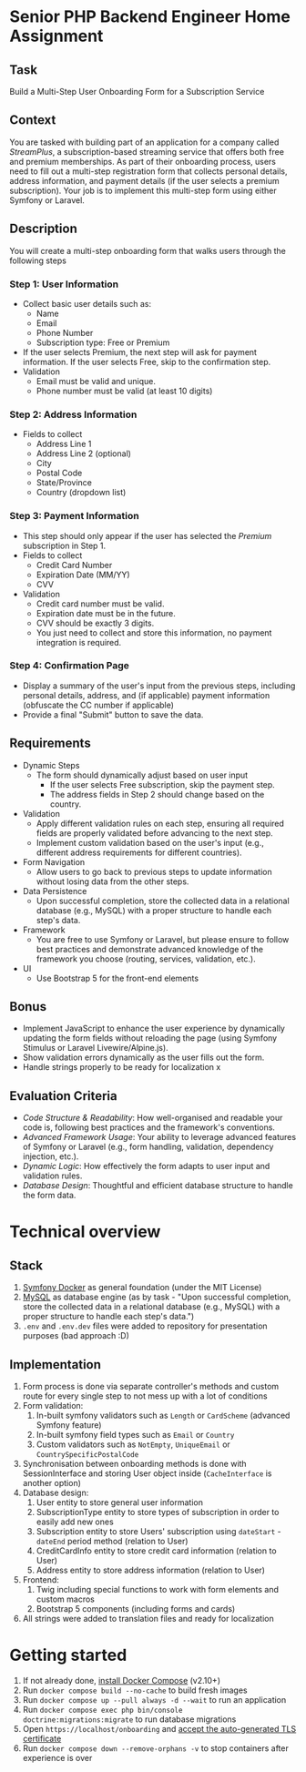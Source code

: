 # Senior PHP Backend Engineer Home Assignment

## Task

Build a Multi-Step User Onboarding Form for a Subscription Service

## Context

You are tasked with building part of an application for a company called *StreamPlus*,
a subscription-based streaming service that offers both free and premium memberships.
As part of their onboarding process, users need to fill out a multi-step  registration form that collects
personal details, address information, and payment details (if the user selects a premium subscription).
Your job is to implement this multi-step form using either Symfony or Laravel.

## Description

You will create a multi-step onboarding form that walks users through the following steps

### Step 1: User Information

* Collect basic user details such as:
  * Name
  * Email
  * Phone Number
  * Subscription type: Free or Premium
* If the user selects Premium, the next step will ask for payment information. If the
  user selects Free, skip to the confirmation step.
* Validation
  * Email must be valid and unique.
  * Phone number must be valid (at least 10 digits)

### Step 2: Address Information

* Fields to collect
  * Address Line 1
  * Address Line 2 (optional)
  * City
  * Postal Code
  * State/Province
  * Country (dropdown list)

### Step 3: Payment Information

* This step should only appear if the user has selected the *Premium* subscription in Step 1.
* Fields to collect
  * Credit Card Number
  * Expiration Date (MM/YY)
  * CVV
* Validation
  * Credit card number must be valid.
  * Expiration date must be in the future.
  * CVV should be exactly 3 digits.
  * You just need to collect and store this information, no payment integration is required.

### Step 4: Confirmation Page

* Display a summary of the user's input from the previous steps, including personal
  details, address, and (if applicable) payment information (obfuscate the CC number if
  applicable)
* Provide a final "Submit" button to save the data.

## Requirements

* Dynamic Steps
  * The form should dynamically adjust based on user input
    * If the user selects Free subscription, skip the payment step.
    * The address fields in Step 2 should change based on the country.
* Validation
  * Apply different validation rules on each step, ensuring all required fields are
    properly validated before advancing to the next step.
  * Implement custom validation based on the user's input (e.g., different address
    requirements for different countries).
* Form Navigation
  * Allow users to go back to previous steps to update information without losing
    data from the other steps.
* Data Persistence
  * Upon successful completion, store the collected data in a relational database
    (e.g., MySQL) with a proper structure to handle each step's data.
* Framework
  * You are free to use Symfony or Laravel, but please ensure to follow best
    practices and demonstrate advanced knowledge of the framework you
    choose (routing, services, validation, etc.).
* UI
  * Use Bootstrap 5 for the front-end elements

## Bonus

* Implement JavaScript to enhance the user experience by dynamically updating the
  form fields without reloading the page (using Symfony Stimulus or Laravel
  Livewire/Alpine.js).
* Show validation errors dynamically as the user fills out the form.
* Handle strings properly to be ready for localization
x
## Evaluation Criteria

* *Code Structure & Readability*: How well-organised and readable your code is,
  following best practices and the framework's conventions.
* *Advanced Framework Usage*: Your ability to leverage advanced features of
  Symfony or Laravel (e.g., form handling, validation, dependency injection, etc.).
* *Dynamic Logic*: How effectively the form adapts to user input and validation rules.
* *Database Design*: Thoughtful and efficient database structure to handle the form
  data.

# Technical overview

## Stack

1. [Symfony Docker](https://github.com/dunglas/symfony-docker) as general foundation (under the MIT License)
2. [MySQL](https://hub.docker.com/_/mysql) as database engine (as by task - "Upon successful completion,
   store the collected data in a relational database (e.g., MySQL) with a proper structure to handle each step's data.")
3. `.env` and `.env.dev` files were added to repository for presentation purposes (bad approach :D)

## Implementation

1. Form process is done via separate controller's methods and custom route for every single step to not mess up with a lot of conditions
2. Form validation:
   1. In-built symfony validators such as `Length` or `CardScheme` (advanced Symfony feature)
   2. In-built symfony field types such as `Email` or `Country`
   3. Custom validators such as `NotEmpty`, `UniqueEmail` or `CountrySpecificPostalCode`
3. Synchronisation between onboarding methods is done with SessionInterface and storing User object inside (`CacheInterface` is another option)
4. Database design:
   1. User entity to store general user information
   2. SubscriptionType entity to store types of subscription in order to easily add new ones
   3. Subscription entity to store Users' subscription using `dateStart` - `dateEnd` period method (relation to User)
   4. CreditCardInfo entity to store credit card information (relation to User)
   5. Address entity to store address information (relation to User)
5. Frontend:
   1. Twig including special functions to work with form elements and custom macros
   2. Bootstrap 5 components (including forms and cards)
6. All strings were added to translation files and ready for localization

# Getting started

1. If not already done, [install Docker Compose](https://docs.docker.com/compose/install/) (v2.10+)
2. Run `docker compose build --no-cache` to build fresh images
3. Run `docker compose up --pull always -d --wait` to run an application
4. Run `docker compose exec php bin/console doctrine:migrations:migrate` to run database migrations
5. Open `https://localhost/onboarding` and [accept the auto-generated TLS certificate](https://stackoverflow.com/a/15076602/1352334)
6. Run `docker compose down --remove-orphans -v` to stop containers after experience is over
